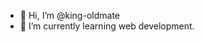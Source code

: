 - 👋 Hi, I’m @king-oldmate
- 🌱 I’m currently learning web development.

<!---
king-oldmate/king-oldmate is a ✨ special ✨ repository because its `README.md` (this file) appears on your GitHub profile.
You can click the Preview link to take a look at your changes.
--->

